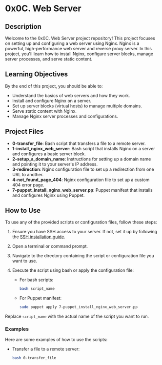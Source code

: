 # 0x0C. Web Server

## Description

Welcome to the 0x0C. Web Server project repository! This project focuses on setting up and configuring a web server using Nginx. Nginx is a powerful, high-performance web server and reverse proxy server. In this project, you'll learn how to install Nginx, configure server blocks, manage server processes, and serve static content.

## Learning Objectives

By the end of this project, you should be able to:

- Understand the basics of web servers and how they work.
- Install and configure Nginx on a server.
- Set up server blocks (virtual hosts) to manage multiple domains.
- Serve static content with Nginx.
- Manage Nginx server processes and configurations.

## Project Files

- **0-transfer_file**: Bash script that transfers a file to a remote server.
- **1-install_nginx_web_server**: Bash script that installs Nginx on a server and configures a basic server block.
- **2-setup_a_domain_name**: Instructions for setting up a domain name and pointing it to your server's IP address.
- **3-redirection**: Nginx configuration file to set up a redirection from one URL to another.
- **4-not_found_page_404**: Nginx configuration file to set up a custom 404 error page.
- **7-puppet_install_nginx_web_server.pp**: Puppet manifest that installs and configures Nginx using Puppet.

## How to Use

To use any of the provided scripts or configuration files, follow these steps:

1. Ensure you have SSH access to your server. If not, set it up by following the [SSH installation guide](https://www.ssh.com/academy/ssh/installation).
2. Open a terminal or command prompt.
3. Navigate to the directory containing the script or configuration file you want to use.
4. Execute the script using bash or apply the configuration file:

   - For bash scripts:
     ```bash
     bash script_name
     ```
   
   - For Puppet manifest:
     ```bash
     sudo puppet apply 7-puppet_install_nginx_web_server.pp
     ```

Replace `script_name` with the actual name of the script you want to run.

### Examples

Here are some examples of how to use the scripts:

- Transfer a file to a remote server:
  ```bash
  bash 0-transfer_file

